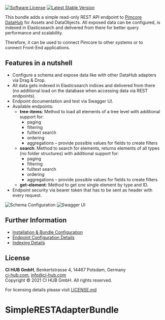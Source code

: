 [![Software License](https://img.shields.io/badge/license-GPLv3-brightgreen.svg?style=flat-square)](LICENSE.md)
[![Latest Stable Version](https://img.shields.io/packagist/v/w/simple-rest-adapter-bundle.svg?style=flat-square)](https://packagist.org/packages/ci-hub/simple-rest-adapter-bundle)

This bundle adds a simple read-only REST API endpoint to [Pimcore DataHub](https://github.com/pimcore/data-hub)
for Assets and DataObjects. All exposed data can be configured, is indexed in Elasticsearch and delivered from there
for better query performance and scalability.

Therefore, it can be used to connect Pimcore to other systems or to connect Front-End applications.

## Features in a nutshell
* Configure a schema and expose data like with other DataHub adapters via Drag & Drop.
* All data gets indexed in Elasticsearch indices and delivered from there (no additional load on the database
  when accessing data via REST endpoints).
* Endpoint documentation and test via Swagger UI.
* Available endpoints:
  * **tree-items**: Method to load all elements of a tree level with additional support for:
    * paging
    * filtering
    * fulltext search
    * ordering
    * aggregations – provide possible values for fields to create filters
  * **search**: Method to search for elements, returns elements of all types (no folder structures)
    with additional support for:
    * paging
    * filtering
    * fulltext search
    * ordering
    * aggregations – provide possible values for fields to create filters
  * **get-element**: Method to get one single element by type and ID.
* Endpoint security via bearer token that has to be sent as header with every request.

![Schema Configuration](docs/images/schema.png "Schema Configuration")
![Swagger UI](docs/images/swagger_ui.png "Swagger UI")

## Further Information
* [Installation & Bundle Configuration](docs/00-installation-configuration.md)
* [Endpoint Configuration Details](docs/01-endpoint-configuration.md)
* [Indexing Details](docs/02-indexing.md)

## License
**CI HUB GmbH**, Benkertstrasse 4, 14467 Potsdam, Germany  
[ci-hub.com](https://ci-hub.com), info@ci-hub.com  
Copyright © 2021 CI HUB GmbH. All rights reserved.

For licensing details please visit [LICENSE.md](LICENSE.md)
# SimpleRESTAdapterBundle
